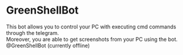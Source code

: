 # GreenShellBot
This bot allows you to control your PC with executing cmd commands through the telegram.  
Moreover, you are able to get screenshots from your PC using the bot.  
@GreenShellBot (currently offline)
